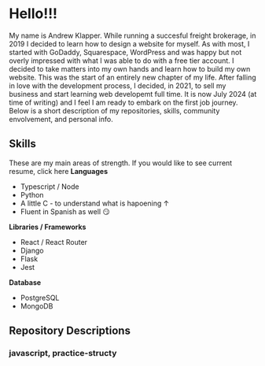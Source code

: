 # Hello!!!

My name is Andrew Klapper. While running a succesful freight brokerage, in 2019 I decided to learn how to design a website for myself. As with most, I started with GoDaddy, Squarespace, WordPress and was happy but not overly impressed with what I was able to do with a free tier account. I decided to take matters into my own hands and learn how to build my own website. This was the start of an entirely new chapter of my life. After falling in love with the development process, I decided, in 2021, to sell my business and start learning web developemt full time. It is now July 2024 (at time of writing) and I feel I am ready to embark on the first job journey. Below is a short description of my repositories, skills, community envolvement, and personal info.

## Skills

These are my main areas of strength. If you would like to see current resume, click here
  **Languages**
  -  Typescript / Node
  -  Python
  -  A little C - to understand what is hapoening &uarr;
  -  Fluent in Spanish as well :smirk:

  **Libraries / Frameworks**
  -  React / React Router 
  -  Django
  -  Flask
  -  Jest

  **Database**
  -  PostgreSQL
  -  MongoDB


  
## Repository Descriptions

### javascript, practice-structy


